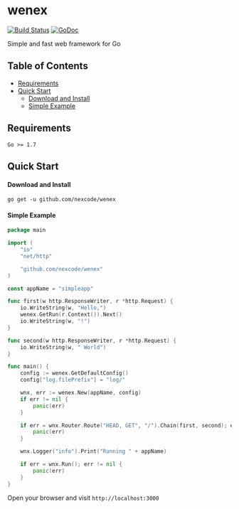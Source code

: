 # wenex

[![Build Status](https://api.travis-ci.org/nexcode/wenex.svg?branch=master)](https://travis-ci.org/nexcode/wenex)
[![GoDoc](https://godoc.org/github.com/nexcode/wenex?status.svg)](https://godoc.org/github.com/nexcode/wenex)

Simple and fast web framework for Go


## Table of Contents

* [Requirements](#requirements)
* [Quick Start](#quick-start)
  * [Download and Install](#download-and-install)
  * [Simple Example](#simple-example)

## Requirements

    Go >= 1.7

## Quick Start

#### Download and Install

    go get -u github.com/nexcode/wenex

#### Simple Example

```go
package main

import (
	"io"
	"net/http"

	"github.com/nexcode/wenex"
)

const appName = "simpleapp"

func first(w http.ResponseWriter, r *http.Request) {
	io.WriteString(w, "Hello,")
	wenex.GetRun(r.Context()).Next()
	io.WriteString(w, "!")
}

func second(w http.ResponseWriter, r *http.Request) {
	io.WriteString(w, " World")
}

func main() {
	config := wenex.GetDefaultConfig()
	config["log.filePrefix"] = "log/"

	wnx, err := wenex.New(appName, config)
	if err != nil {
		panic(err)
	}

	if err = wnx.Router.Route("HEAD, GET", "/").Chain(first, second); err != nil {
		panic(err)
	}

	wnx.Logger("info").Print("Running " + appName)

	if err = wnx.Run(); err != nil {
		panic(err)
	}
}
```

Open your browser and visit `http://localhost:3000`
